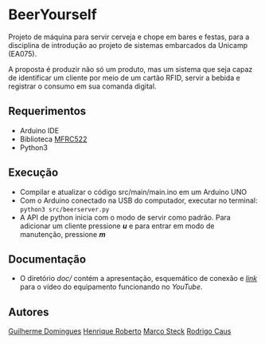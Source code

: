 # BeerYourself

Projeto de máquina para servir cerveja e chope em bares e festas, para a disciplina
de introdução ao projeto de sistemas embarcados da Unicamp (EA075).

A proposta é produzir não só um produto, mas um sistema que seja capaz de identificar
um cliente por meio de um cartão RFID, servir a bebida e registrar o consumo em sua
comanda digital.

## Requerimentos
 - Arduino IDE
 - Biblioteca [MFRC522](https://github.com/miguelbalboa/rfid)
 - Python3

## Execução
 - Compilar e atualizar o código src/main/main.ino em um Arduino UNO
 - Com o Arduino conectado na USB do computador, executar no terminal: `python3 src/beerserver.py` 
 - A API de python inicia com o modo de servir como padrão. Para adicionar um cliente pressione ***u***
 e para entrar em modo de manutenção, pressione ***m***

## Documentação
 - O diretório _doc/_ contém a apresentação, esquemático de conexão e [*link*](https://www.youtube.com/watch?v=p_S9DiA3JL4&feature=youtu.be) para o vídeo do equipamento
 funcionando no *YouTube*.

## Autores

 [Guilherme Domingues](https://github.com/guilhermeluisdomingues)
 [Henrique Roberto](https://github.com/Riquehr)
 [Marco Steck](https://github.com/steckmarco)
 [Rodrigo Caus](https://github.com/rodrigocaus)
